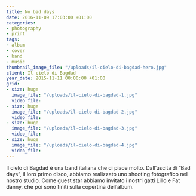```yaml
---
title: No bad days
date: 2016-11-09 17:03:00 +01:00
categories:
- photography
- print
tags:
- album
- cover
- band
- music
thumbnail_image_file: "/uploads/il-cielo-di-bagdad-hero.jpg"
client: Il cielo di Bagdad
year_date: 2015-11-11 00:00:00 +01:00
grid:
- size: huge
  image_file: "/uploads/il-cielo-di-bagdad-1.jpg"
  video_file: 
- size: huge
  image_file: "/uploads/il-cielo-di-bagdad-2.jpg"
  video_file: 
- size: huge
  image_file: "/uploads/il-cielo-di-bagdad-3.jpg"
  video_file: 
- size: huge
  image_file: "/uploads/il-cielo-di-bagdad-4.jpg"
  video_file: 
---
```


Il cielo di Bagdad è una band italiana che ci piace molto.
Dall’uscita di “Bad days”, il loro primo disco, abbiamo realizzato uno shooting fotografico nel nostro studio. Come guest star abbiamo invitato i nostri gatti Lillo e Fat danny, che poi sono finiti sulla copertina dell’album.